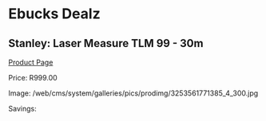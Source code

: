 
# Ebucks Dealz
## Stanley: Laser Measure TLM 99 - 30m
[Product Page](https://www.ebucks.com/web/shop/productSelected.do?prodId=381630537&catId=370101825)

Price: R999.00

Image: /web/cms/system/galleries/pics/prodimg/3253561771385_4_300.jpg

Savings: 


	